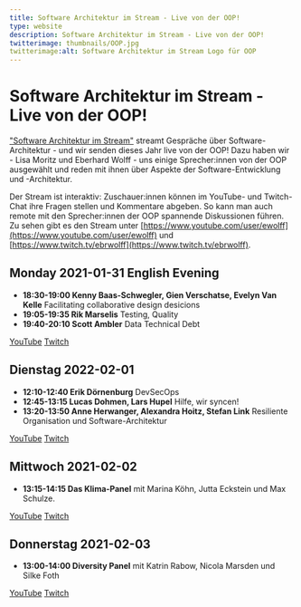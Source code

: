 ```yaml
---
title: Software Architektur im Stream - Live von der OOP!
type: website
description: Software Architektur im Stream - Live von der OOP!
twitterimage: thumbnails/OOP.jpg
twitterimage:alt: Software Architektur im Stream Logo für OOP
---
```


# Software Architektur im Stream - Live von der OOP!

["Software Architektur im Stream"](https://software-architektur.tv/)
streamt Gespräche über Software-Architektur - und wir senden dieses
Jahr live von der OOP! Dazu haben wir - Lisa Moritz und Eberhard
Wolff - uns einige Sprecher:innen von der OOP ausgewählt und reden mit
ihnen über Aspekte der Software-Entwicklung und -Architektur.

Der Stream ist interaktiv: Zuschauer:innen können im YouTube- und
Twitch-Chat ihre Fragen stellen und Kommentare abgeben. So kann man
auch remote mit den Sprecher:innen der OOP spannende Diskussionen
führen. Zu sehen gibt es den Stream unter
[https://www.youtube.com/user/ewolff](https://www.youtube.com/user/ewolff)
und [https://www.twitch.tv/ebrwolff](https://www.twitch.tv/ebrwolff).

## Monday 2021-01-31 English Evening
* **18:30-19:00 Kenny Baas-Schwegler, Gien Verschatse, Evelyn Van
  Kelle** Facilitating collaborative design desicions
* **19:05-19:35 Rik Marselis** Testing, Quality
* **19:40-20:10 Scott Ambler** Data Technical Debt

[YouTube](https://youtu.be/ogbHtuqEoUg)
[Twitch](https://www.twitch.tv/ebrwolff)

## Dienstag 2022-02-01

* **12:10-12:40 Erik Dörnenburg** DevSecOps
* **12:45-13:15 Lucas Dohmen, Lars Hupel** Hilfe, wir syncen!
* **13:20-13:50 Anne Herwanger, Alexandra Hoitz, Stefan Link**
  Resiliente Organisation und Software-Architektur

[YouTube](https://youtu.be/mVLO7y-v6T8)
[Twitch](https://www.twitch.tv/ebrwolff)
  
## Mittwoch 2021-02-02

* **13:15-14:15 Das Klima-Panel** mit Marina Köhn, Jutta Eckstein und
Max Schulze.

[YouTube](https://youtu.be/SQ3sbRXK8iM)
[Twitch](https://www.twitch.tv/ebrwolff)

## Donnerstag 2021-02-03
* **13:00-14:00 Diversity Panel** mit Katrin Rabow, Nicola Marsden und Silke Foth

[YouTube](https://youtu.be/wBjUkCGFwhU)
[Twitch](https://www.twitch.tv/ebrwolff)


